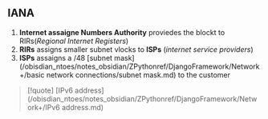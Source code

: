 ## IANA
1. **Internet assaigne Numbers Authority**
proviedes the blockt to RIRs(*Regional Internet Registers*)
2. **RIRs** assigns smaller subnet vlocks to **ISPs** (*internet  service providers*)
3. **ISPs** assaigns a /48 [subnet mask](/obisdian_ntoes/notes_obsidian/ZPythonref/DjangoFramework/Network+/basic network connections/subnet mask.md) to the customer 

>[!quote] [IPv6 address](/obisdian_ntoes/notes_obsidian/ZPythonref/DjangoFramework/Network+/IPv6 address.md)

